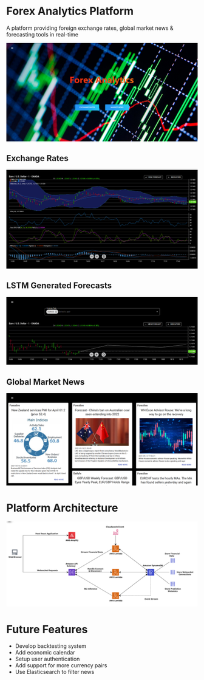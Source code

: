 # Forex Analytics Platform
A platform providing foreign exchange rates, global market news & forecasting tools in real-time

<p align="center">
  <img src="images/home_page.png">
</p>

<h2>Exchange Rates</h2>
<p align="center">
  <img src="images/exchange_rate.png">
</p>

<h2>LSTM Generated Forecasts</h2>
<p align="center">
  <img src="images/forecast.png">
</p>

<h2>Global Market News</h2>
<p align="center">
  <img src="images/news.png">
</p>

# Platform Architecture
<p align="center">
  <img src="images/architecture_diagram.png">
</p>

# Future Features
- Develop backtesting system
- Add economic calendar
- Setup user authentication
- Add support for more currency pairs
- Use Elasticsearch to filter news
